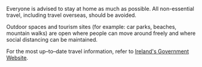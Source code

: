 Everyone is advised to stay at home as much as possible. All non-essential travel, including travel overseas, should be avoided.

Outdoor spaces and tourism sites (for example: car parks, beaches, mountain walks) are open where people can move around freely and where social distancing can be maintained.

For the most up–to–date travel information, refer to [Ireland's Government Website](https://www.gov.ie/en/campaigns/c36c85-covid-19-coronavirus/).
